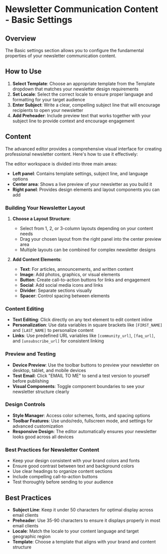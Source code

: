 # Newsletter Communication Content - Basic Settings

## Overview
The Basic settings section allows you to configure the fundamental properties of your newsletter communication content.

## How to Use

1. **Select Template**: Choose an appropriate template from the Template dropdown that matches your newsletter design requirements
2. **Set Locale**: Select the correct locale to ensure proper language and formatting for your target audience
3. **Enter Subject**: Write a clear, compelling subject line that will encourage recipients to open your newsletter
4. **Add Preheader**: Include preview text that works together with your subject line to provide context and encourage engagement

## Content

The advanced editor provides a comprehensive visual interface for creating professional newsletter content. Here's how to use it effectively:

The editor workspace is divided into three main areas:
- **Left panel**: Contains template settings, subject line, and language options
- **Center area**: Shows a live preview of your newsletter as you build it
- **Right panel**: Provides design elements and layout components you can add

### Building Your Newsletter Layout

1. **Choose a Layout Structure**:
   - Select from 1, 2, or 3-column layouts depending on your content needs
   - Drag your chosen layout from the right panel into the center preview area
   - Multiple layouts can be combined for complex newsletter designs

2. **Add Content Elements**:
   - **Text**: For articles, announcements, and written content
   - **Image**: Add photos, graphics, or visual elements
   - **Button**: Create call-to-action buttons for links and engagement
   - **Social**: Add social media icons and links
   - **Divider**: Separate sections visually
   - **Spacer**: Control spacing between elements

### Content Editing

- **Text Editing**: Click directly on any text element to edit content inline
- **Personalization**: Use data variables in square brackets like `[FIRST_NAME]` and `[LAST_NAME]` to personalize content
- **Links**: Use predefined URL variables like `[community_url]`, `[faq_url]`, and `[unsubscribe_url]` for consistent linking

### Preview and Testing

- **Device Preview**: Use the toolbar buttons to preview your newsletter on desktop, tablet, and mobile devices
- **Test Email**: Click "EMAIL TO ME" to send a test version to yourself before publishing
- **Visual Components**: Toggle component boundaries to see your newsletter structure clearly

### Design Controls

- **Style Manager**: Access color schemes, fonts, and spacing options
- **Toolbar Features**: Use undo/redo, fullscreen mode, and settings for advanced customization
- **Responsive Design**: The editor automatically ensures your newsletter looks good across all devices

### Best Practices for Newsletter Content

- Keep your design consistent with your brand colors and fonts
- Ensure good contrast between text and background colors
- Use clear headings to organize content sections
- Include compelling call-to-action buttons
- Test thoroughly before sending to your audience

## Best Practices

- **Subject Line**: Keep it under 50 characters for optimal display across email clients
- **Preheader**: Use 35-90 characters to ensure it displays properly in most email clients
- **Locale**: Match the locale to your content language and target geographic region
- **Template**: Choose a template that aligns with your brand and content structure